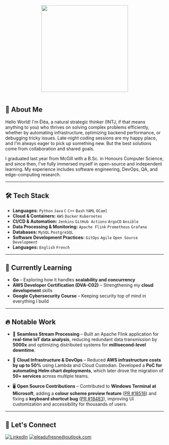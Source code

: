 <div id="header" align="center">
  <img src="https://media.giphy.com/media/v1.Y2lkPTc5MGI3NjExZWtmNzBoM3N3MzZ3YmJxYWlsOXkyaHdvdXNjZHdrZThjeDluYzZkciZlcD12MV9pbnRlcm5hbF9naWZfYnlfaWQmY3Q9cw/3kPDmoWdBpQPNhCnUG/giphy.gif" width="275"/>
</div>
<p align="center"><img src="https://komarev.com/ghpvc/?username=eleadufresne&style=flat-square&color=blue" alt=""></p>

## 👋 About Me  

Hello World! I'm Éléa, a natural strategic thinker (INTJ, if that means anything to you) who thrives on solving complex problems efficiently, whether by automating infrastructure, optimizing backend performance, or debugging tricky issues. Late-night coding sessions are my happy place, and I'm always eager to pick up something new. But the best solutions come from collaboration and shared goals.

I graduated last year from McGill with a B.Sc. in Honours Computer Science, and since then, I've fully immersed myself in open-source and independent learning. My experience includes software engineering, DevOps, QA, and edge-computing research. 

---

## 🛠 Tech Stack

- **Languages:** `Python` `Java` `C` `C++` `Bash` `YAML` `OCaml`  
- **Cloud & Containers:** `AWS` `Docker` `Kubernetes`  
- **CI/CD & Automation:** `Jenkins` `GitHub Actions` `ArgoCD` `Ansible`  
- **Data Processing & Monitoring:** `Apache Flink` `Prometheus` `Grafana`  
- **Databases:** `MySQL` `PostgreSQL`  
- **Software Development Practices:** `GitOps` `Agile` `Open Source Development`  
- **Languages:** `English` `French`  

---

## 🌱 Currently Learning  

- **Go** – Exploring how it handles **scalability and concurrency**  
- **AWS Developer Certification (DVA-C02)** – Strengthening my **cloud development** skills  
- **Google Cybersecurity Course** – Keeping security top of mind in everything I build  

---

## 🔥 Notable Work  

- 📡 **Seamless Stream Processing** – Built an Apache Flink application for **real-time IoT data analysis**, reducing redundant data transmission by **5000x** and optimizing distributed systems for **millisecond-level downtime**.

- 💾 **Cloud Infrastructure & DevOps** – Reduced **AWS infrastructure costs by up to 50%** using Lambda and Cloud Custodian. Developed a **PoC for automating Helm chart deployments**, which later drove the migration of **50+ services** across multiple teams.

- 🖥️ **Open Source Contributions** – Contributed to **Windows Terminal at Microsoft**, adding a **colour scheme preview feature** ([PR #18518](https://github.com/microsoft/terminal/pull/18518)) and fixing a **keyboard shortcut bug** ([PR #18483](https://github.com/microsoft/terminal/pull/18483)), improving UI customization and accessibility for thousands of users.  

---

## 🤝 Let's Connect  

<a href="https://www.linkedin.com/in/eleadufresne/">![LinkedIn](https://img.shields.io/badge/LinkedIn-0077B5?style=for-the-badge&logo=linkedin&logoColor=white)</a>
<a href="mailto:eleadufresne@outlook.com">![eleadufresne@outlook.com](https://img.shields.io/badge/email-D14836?style=for-the-badge&logo=maildotru&logoColor=white)</a>  
